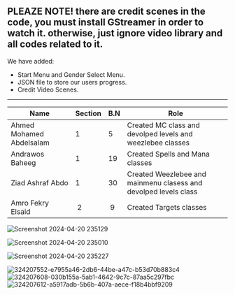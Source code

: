 PLEAZE NOTE!
there are credit scenes in the code, you must install GStreamer in order to watch it. otherwise, just ignore video library and all codes related to it.
---------------------------------------------------------------------------------------------------------------------------------------------------------
We have added:
- Start Menu and Gender Select Menu.
- JSON file to store our users progress.
- Credit Video Scenes.
----------------------------------------------------------------------------------------------------------------------------------------------------------


| Name | Section | B.N | Role |
| ---- | ------- | --- | ---- |
| Ahmed Mohamed Abdelsalam | 1 | 5 | Created MC class and devolped levels and weezlebee classes|
| Andrawos Baheeg | 1 | 19 | Created Spells and Mana classes|
| Ziad Ashraf Abdo | 1 | 30 | Created Weezlebee and mainmenu clasess and devolped levels class|
| Amro Fekry Elsaid | 2 | 9 | Created Targets classes|

![Screenshot 2024-04-20 235129](https://github.com/sbme-tutorials/sbme27-s24-task1-bowandarrow-sbme27_s24_nerds-geeks/assets/69179893/030b155a-5ab1-4642-9c7c-87aa5c297fbc)

![Screenshot 2024-04-20 235010](https://github.com/sbme-tutorials/sbme27-s24-task1-bowandarrow-sbme27_s24_nerds-geeks/assets/69179893/e7955a46-2db6-44be-a47c-b53d70b883c4)

![Screenshot 2024-04-20 235227](https://github.com/sbme-tutorials/sbme27-s24-task1-bowandarrow-sbme27_s24_nerds-geeks/assets/69179893/a5917adb-5b6b-407a-aece-f18b4bbf9209)



![324207552-e7955a46-2db6-44be-a47c-b53d70b883c4](https://github.com/user-attachments/assets/a90166a2-826b-4c6e-8888-3007b21e73c9)
![324207608-030b155a-5ab1-4642-9c7c-87aa5c297fbc](https://github.com/user-attachments/assets/3d0c64ff-5a2c-4e30-bb3b-d0fe1e80cd02)
![324207612-a5917adb-5b6b-407a-aece-f18b4bbf9209](https://github.com/user-attachments/assets/73e469be-2a81-4d98-918e-bd880e44c06c)


